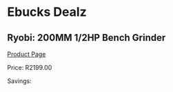 
# Ebucks Dealz
## Ryobi: 200MM 1/2HP Bench Grinder
[Product Page](https://www.ebucks.com/web/shop/productSelected.do?prodId=335335694&catId=336131693)

Price: R2199.00

Savings: 


	